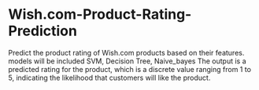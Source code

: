 # Wish.com-Product-Rating-Prediction
Predict the product rating of Wish.com products based on their features.
models will be included SVM, Decision Tree, Naive_bayes
The output is a predicted rating for the product, which is a discrete value ranging from 1 to 5, indicating the likelihood that customers will like the product.
